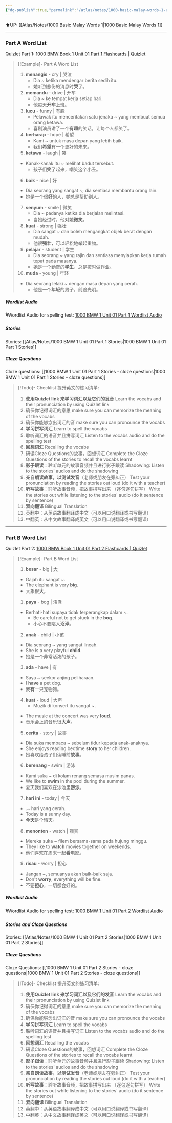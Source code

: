 ```yaml
---
{"dg-publish":true,"permalink":"/atlas/notes/1000-basic-malay-words-1-unit-01/"}
---
```


⬆️UP: [[Atlas/Notes/1000 Basic Malay Words 1\|1000 Basic Malay Words 1]]

---
### Part A Word List
Quizlet Part 1: [1000 BMW Book 1 Unit 01 Part 1 Flashcards | Quizlet](https://quizlet.com/my/932722658/1000-basic-malay-words-unit-01-flash-cards/?i=1vbzw5&x=1qqt)
> [!Example]- Part A Word List
>1. **menangis** - cry | 哭泣  
>     - Dia ~ ketika mendengar berita sedih itu.  
>     - 她听到悲伤的消息时**哭**了。 
> 2.  **memandu**  - drive | 开车
>     - Dia ~ ke tempat kerja setiap hari.  
>     - 他每天**开车**上班。
> 3. **lucu**  - funny | 有趣
>     - Pelawak itu menceritakan satu jenaka ~ yang membuat semua orang ketawa.  
>     - 喜剧演员讲了一个**有趣**的笑话，让每个人都笑了。
> 4. **berharap**  - hope | 希望
>     - Kami ~ untuk masa depan yang lebih baik.  
>     - 我们**希望**有一个更好的未来。
> 5. **ketawa** - laugh | 笑  
> 	- Kanak-kanak itu ~ melihat badut tersebut.  
>     - 孩子们**笑**了起来，嘲笑这个小丑。
> 6. **baik** - nice | 好
> 	- Dia seorang yang sangat ~; dia sentiasa membantu orang lain.  
> 	- 她是一个很**好**的人，她总是帮助别人。
> 7. **senyum** - smile | 微笑
>     - Dia ~ padanya ketika dia berjalan melintasi.  
>     - 当她经过时，他对她**微笑**。
> 8. **kuat**  - strong | 强壮
>     - Dia sangat ~ dan boleh mengangkat objek berat dengan mudah.  
>     - 他很**强壮**，可以轻松地举起重物。
> 9. **pelajar**  - student | 学生
>     - Dia seorang ~ yang rajin dan sentiasa menyiapkan kerja rumah tepat pada masanya. 
>     - 她是一个勤奋的**学生**，总是按时做作业。
> 10. **muda**  - young | 年轻
> 	- Dia seorang lelaki ~ dengan masa depan yang cerah.  
>     - 他是一个**年轻**的男子，前途光明。

##### Wordlist Audio
🎙️Wordlist Audio for spelling test: [1000 BMW 1 Unit 01 Part 1 Wordlist Audio](https://quizlet.com/my/932722658/1000-basic-malay-words-unit-01-part-1-flash-cards/?i=1vbzw5&x=1jqt)
##### Stories
Stories: [[Atlas/Notes/1000 BMW 1 Unit 01 Part 1 Stories\|1000 BMW 1 Unit 01 Part 1 Stories]]
#####  Cloze Questions
Cloze questions: [[1000 BMW 1 Unit 01 Part 1 Stories - cloze questions\|1000 BMW 1 Unit 01 Part 1 Stories - cloze questions]]

> [!Todo]- Checklist 提升英文的练习清单:
> 
> 1. **使用Quizlet link 来学习词汇以及它们的发音** 
>    Learn the vocabs and their pronunciation by using Quizlet link
>	1. 确保你记得词汇的意思 
>	   make sure you can memorize the meaning of the vocabs
>	2. 确保你能够念出词汇的音 
>	   make sure you can pronounce the vocabs
> 2. **学习拼写词汇** Learn to spell the vocabs
>	1. 聆听词汇的语音并且拼写词汇 
>	   Listen to the vocabs audio and do the spelling test
> 3. **回想词汇** Recalling the vocabs
>	1. 研读Cloze Questions的故事，回想词汇 
>	   Complete the Cloze Questions of the stories to recall the vocabs learnt
> 4. **影子跟读**：聆听单元的故事音频并且进行影子跟读 
>    Shadowing: Listen to the stories' audios and do the shadowing
> 5. **亲自朗读故事，以测试发音**（老师或朋友在旁纠正）
>    Test your pronunciation by reading the stories out loud (do it with a teacher)
> 6. **听写故事**：聆听故事音频，把故事拼写出来 （逐句逐句拼写）
>   Write the stories out while listening to the stories' audio (do it sentence by sentence)
> 7. **双向翻译** Bilingual Translation 
> 	1. 英翻中：从英语故事翻译成中文（可以用口说翻译或书写翻译）
> 	2. 中翻英：从中文故事翻译成英文（可以用口说翻译或书写翻译）

---
### Part B Word List
Quizlet Part 2: [1000 BMW Book 1 Unit 01 Part 2 Flashcards | Quizlet](https://quizlet.com/my/932722954/1000-basic-malay-words-unit-01-part-2-flash-cards/?i=1vbzw5&x=1jqt)

> [!Example]- Part B Word List
> 1. **besar**  - big | 大
> 	- Gajah itu sangat ~.
> 	- The elephant is very **big**.  
> 	- 大象很**大**。
> 1. **paya** - bog |  沼泽 
> 	- Berhati-hati supaya tidak terperangkap dalam ~.
>     - Be careful not to get stuck in the **bog**.  
>     - 小心不要陷入**沼泽**。
> 2. **anak** - child | 小孩  
> 	- Dia seorang ~ yang sangat lincah.
> 	- She is a very playful **child**.  
> 	- 她是一个非常活泼的孩子。
> 3. **ada** - have | 有  
> 	- Saya ~ seekor anjing peliharaan.
> 	- I **have** a pet dog.  
> 	- 我**有**一只宠物狗。
> 4. **kuat** - loud | 大声  
>	 - Muzik di konsert itu sangat ~.
> 	- The music at the concert was very **loud**.  
> 	- 音乐会上的音乐很**大声**。
> 5. **cerita** - story | 故事  
> 	- Dia suka membaca ~ sebelum tidur kepada anak-anaknya.
> 	- She enjoys reading bedtime **story** to her children.  
> 	- 她喜欢给孩子们读睡前**故事**。
> 6. **berenang** - swim | 游泳  
> 	- Kami suka ~ di kolam renang semasa musim panas.
> 	- We like to **swim** in the pool during the summer.  
> 	- 夏天我们喜欢在泳池里**游泳**。
> 7. **hari ini** - today | 今天  
> 	- .~  hari yang cerah.
> 	- Today is a sunny day.  
> 	- **今天**是个晴天。
> 8. **menonton** - watch | 观赏  
> 	- Mereka suka ~ filem bersama-sama pada hujung minggu.
> 	- They like to **watch** movies together on weekends.  
> 	- 他们喜欢在周末一起**看**电影。
> 9. **risau** - worry | 担心  
> 	- Jangan ~, semuanya akan baik-baik saja.
> 	- Don't **worry**, everything will be fine.  
> 	- 不要**担心**，一切都会好的。

##### Wordlist Audio
🎙️Wordlist Audio for spelling test: [1000 BMW 1 Unit 01 Part 2 Wordlist Audio]()
##### Stories and Cloze Questions
Stories: [[Atlas/Notes/1000 BMW 1 Unit 01 Part 2 Stories\|1000 BMW 1 Unit 01 Part 2 Stories]]
##### Cloze Questions
Cloze Questions: [[1000 BMW 1 Unit 01 Part 2 Stories - cloze questions\|1000 BMW 1 Unit 01 Part 2 Stories - cloze questions]]

> [!Todo]- Checklist 提升英文的练习清单:
> 
> 1. **使用Quizlet link 来学习词汇以及它们的发音** 
>    Learn the vocabs and their pronunciation by using Quizlet link
>	1. 确保你记得词汇的意思 
>	   make sure you can memorize the meaning of the vocabs
>	2. 确保你能够念出词汇的音 
>	   make sure you can pronounce the vocabs
> 2. **学习拼写词汇** Learn to spell the vocabs
>	1. 聆听词汇的语音并且拼写词汇 
>	   Listen to the vocabs audio and do the spelling test
> 3. **回想词汇** Recalling the vocabs
>	1. 研读Cloze Questions的故事，回想词汇 
>	   Complete the Cloze Questions of the stories to recall the vocabs learnt
> 4. **影子跟读**：聆听单元的故事音频并且进行影子跟读 
>    Shadowing: Listen to the stories' audios and do the shadowing
> 5. **亲自朗读故事，以测试发音**（老师或朋友在旁纠正）
>    Test your pronunciation by reading the stories out loud (do it with a teacher)
> 6. **听写故事**：聆听故事音频，把故事拼写出来 （逐句逐句拼写）
>   Write the stories out while listening to the stories' audio (do it sentence by sentence)
> 7. **双向翻译** Bilingual Translation 
> 	1. 英翻中：从英语故事翻译成中文（可以用口说翻译或书写翻译）
> 	2. 中翻英：从中文故事翻译成英文（可以用口说翻译或书写翻译）